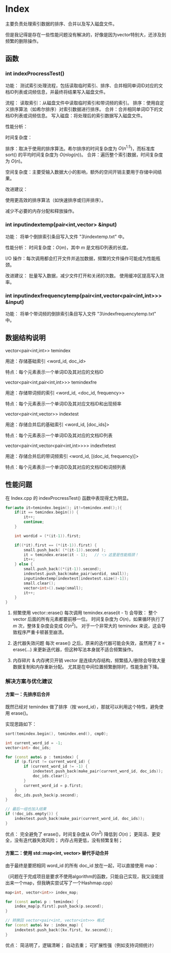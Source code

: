 # Index

主要负责处理索引数据的排序、合并以及写入磁盘文件。

但是我记得是存在一些性能问题没有解决的，好像是因为vector特别大，还涉及到频繁的删除操作。

## 函数

### int indexProcressTest()

功能：
测试索引处理流程，包括读取临时索引、排序、合并相同单词ID对应的文档ID列表或词频信息，并最终将结果写入磁盘文件。

流程：
读取索引：从磁盘文件中读取临时索引和带词频的索引。
排序：使用自定义排序算法（如希尔排序）对索引数据进行排序。
合并：合并相同单词ID下的文档ID列表或词频信息。
写入磁盘：将处理后的索引数据写入磁盘文件。

性能分析：

时间复杂度：

排序：取决于使用的排序算法。希尔排序的时间复杂度为 $O(n^1.5)$，而标准库 sort() 的平均时间复杂度为 $O(n log(n))$。
合并：遍历整个索引数据，时间复杂度为 $O(n)$。

空间复杂度：主要受输入数据大小的影响，额外的空间开销主要用于存储中间结果。

改进建议：

使用更高效的排序算法（如快速排序或归并排序）。

减少不必要的内存分配和释放操作。

### int inputindextemp(pair<int,vector<int>> &input)

功能：
将单个倒排索引条目写入文件 "3\indextemp.txt" 中。

性能分析：
时间复杂度：$O(m)$，其中 $m$ 是文档ID列表的长度。

I/O 操作：每次调用都会打开文件并追加数据，频繁的文件操作可能成为性能瓶颈。

改进建议：
批量写入数据，减少文件打开和关闭的次数。
使用缓冲区提高写入效率。

### int inputindexfrequencytemp(pair<int,vector<pair<int,int>>> &input)

功能：
将单个带词频的倒排索引条目写入文件 "3\indexfrequencytemp.txt" 中。

## 数据结构说明

vector<pair<int,int>> temindex

用途：存储基础索引 <word_id, doc_id>

特点：每个元素表示一个单词ID及其对应的文档ID

vector<pair<int,pair<int,int>>> temindexfre

用途：存储带词频的索引 <word_id, <doc_id, frequency>>

特点：每个元素表示一个单词ID及其对应文档ID和出现频率

vector<pair<int,vector<int>>> indextest

用途：存储合并后的基础索引 <word_id, [doc_ids]>

特点：每个元素表示一个单词ID及其对应的文档ID列表

vector<pair<int,vector<pair<int,int>>>> indexfretest

用途：存储合并后的带词频索引 <word_id, [(doc_id, frequency)]>

特点：每个元素表示一个单词ID及其对应的文档ID和词频列表

## 性能问题

在 Index.cpp 的 indexProcressTest() 函数中表现得尤为明显。

```cpp
for(auto it=temindex.begin(); it!=temindex.end();){
    if(it == temindex.begin()) {
        it++;
        continue;
    }

    int wordid = (*(it-1)).first;

    if((*it).first == (*(it-1)).first) {
        small.push_back( (*(it-1)).second );
        it = temindex.erase(it - 1);   // 👈 这里是性能瓶颈！
        it++;
    } else {
        small.push_back((*(it-1)).second);
        indextest.push_back(make_pair(wordid, small));
        inputindextemp(indextest[indextest.size()-1]);
        small.clear();
        vector<int>().swap(small);
        it++;
    }
}

```

1. 频繁使用 vector::erase()
每次调用 temindex.erase(it - 1) 会导致：
整个 vector 后面的所有元素都要前移一位。
时间复杂度为 $O(n)$，如果循环执行了 $m$ 次，整体复杂度会变成 $O(n^2)$。
对于一个非常大的 temindex 来说，这会导致程序严重卡顿甚至崩溃。

2. 迭代器失效问题
每次 erase() 之后，原来的迭代器可能会失效，虽然用了 it = erase(...) 来更新迭代器，但这种写法本身就不适合频繁操作。

3. 内存碎片 & 内存拷贝开销
vector 是连续内存结构，频繁插入/删除会导致大量数据复制和内存重新分配。
尤其是在中间位置频繁删除时，性能急剧下降。

### 解决方案与优化建议

#### 方案一：先排序后合并

既然已经对 temindex 做了排序（按 word_id），那就可以利用这个特性，避免使用 erase()。

实现思路如下：
```cpp
sort(temindex.begin(), temindex.end(), cmp0);

int current_word_id = -1;
vector<int> doc_ids;

for (const auto& p : temindex) {
    if (p.first != current_word_id) {
        if (current_word_id != -1) {
            indextest.push_back(make_pair(current_word_id, doc_ids));
            doc_ids.clear();
        }
        current_word_id = p.first;
    }
    doc_ids.push_back(p.second);
}

// 最后一组也加入结果
if (!doc_ids.empty()) {
    indextest.push_back(make_pair(current_word_id, doc_ids));
}
```

优点：
完全避免了 erase()，时间复杂度从 $O(n^2)$ 降低到 $O(n)$；
更简洁、更安全，没有迭代器失效风险；
内存占用更低，没有频繁复制；

#### 方案二：使用 std::map<int, vector<int>> 替代手动合并

由于最终是要把相同 word_id 的所有 doc_id 放在一起，可以直接使用 map：

（问题在于完成项目是要求不使用algorithm的函数，只能自己实现，我又没能搓出来一个map，但我确实尝试写了一个Hashmap.cpp）

```cpp
map<int, vector<int>> index_map;

for (const auto& p : temindex) {
    index_map[p.first].push_back(p.second);
}

// 转换回 vector<pair<int, vector<int>>> 格式
for (const auto& kv : index_map) {
    indextest.push_back({kv.first, kv.second});
}
```

优点：
简洁明了，逻辑清晰；
自动去重；
可扩展性强（例如支持词频统计）
